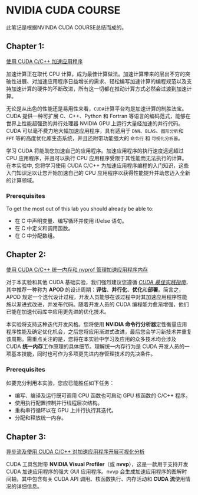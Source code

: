 # NVIDIA CUDA COURSE

此笔记是根据NVINDA CUDA COURSE总结而成的。

## Chapter 1: 
[使用 CUDA C/C++ 加速应用程序](Chap1/)

加速计算正在取代 CPU 计算，成为最佳计算做法。加速计算带来的层出不穷的突破性进展、对加速应用程序日益增长的需求、轻松编写加速计算的编程规范以及支持加速计算的硬件的不断改进，所有这一切都在推动计算方式必然会过渡到加速计算。

无论是从出色的性能还是易用性来看，`CUDA`计算平台均是加速计算的制胜法宝。CUDA 提供一种可扩展 C、C++、Python 和 Fortran 等语言的编码范式，能够在世界上性能超强劲的并行处理器 NVIDIA GPU 上运行大量经加速的并行代码。CUDA 可以毫不费力地大幅加速应用程序，具有适用于 `DNN`、`BLAS`、`图形分析`和 `FFT` 等的高度优化库生态系统，并且还附带功能强大的 `命令行` 和 `可视化分析器`。

学习 CUDA 将能助您加速自己的应用程序。加速应用程序的执行速度远远超过 CPU 应用程序，并且可以执行 CPU 应用程序受限于其性能而无法执行的计算。在本实验中, 您将学习使用 CUDA C/C++ 为加速应用程序编程的入门知识，这些入门知识足以让您开始加速自己的 CPU 应用程序以获得性能提升并助您迈入全新的计算领域。

### Prerequisites

To get the most out of this lab you should already be able to:

- 在 C 中声明变量、编写循环并使用 if/else 语句。
- 在 C 中定义和调用函数。
- 在 C 中分配数组。


## Chapter 2: 
[使用 CUDA C/C++ 统一内存和 nvprof 管理加速应用程序内存](Chap2/)

对于本实验和其他 CUDA 基础实验，我们强烈建议您遵循 [*CUDA 最佳实践指南*](http://docs.nvidia.com/cuda/cuda-c-best-practices-guide/index.html#memory-optimizations)，其中推荐一种称为 **APOD** 的设计周期：**评估**、**并行化**、**优化**和**部署**。简言之，APOD 规定一个迭代设计过程，开发人员能够在该过程中对其加速应用程序性能施以渐进式改进，并发布代码。随着开发人员的 CUDA 编程能力愈渐增强，他们已能在加速代码库中应用更先进的优化技术。

本实验将支持这种迭代开发风格。您将使用 **NVIDIA 命令行分析器**定性衡量应用程序性能及确定优化机会，之后您将应用渐进式改进，最后您会学习新技术并重复该周期。需重点关注的是，您将在本实验中学习及应用的众多技术均会涉及 CUDA **统一内存**工作原理的具体细节。理解统一内存行为是 CUDA 开发人员的一项基本技能，同时也可作为多项更先进内存管理技术的先决条件。


### Prerequisites

如要充分利用本实验，您应已能胜任如下任务：

- 编写、编译及运行既可调用 CPU 函数也可启动 GPU 核函数的 C/C++ 程序。
- 使用执行配置控制并行线程层次结构。
- 重构串行循环以在 GPU 上并行执行其迭代。
- 分配和释放统一内存。



## Chapter 3: 
[异步流及使用 CUDA C/C++ 对加速应用程序开展可视化分析](Chap3/)

CUDA 工具包附带 **NVIDIA Visual Profiler**（或 **nvvp**），这是一款用于支持开发 CUDA 加速应用程序的强大 GUI 应用程序。nvvp 会生成加速应用程序的图解时间轴，其中包含有关 CUDA API 调用、核函数执行、内存活动和 **CUDA 流**使用情况的详细信息。

